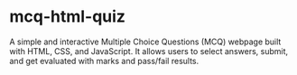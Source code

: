 # mcq-html-quiz
A simple and interactive Multiple Choice Questions (MCQ) webpage built with HTML, CSS, and JavaScript. It allows users to select answers, submit, and get evaluated with marks and pass/fail results.
